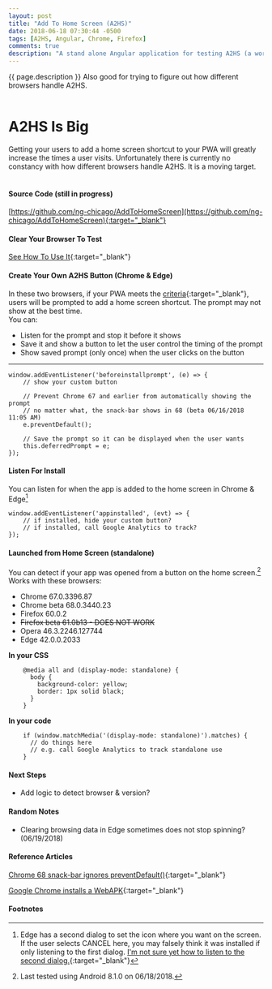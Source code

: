 ```yaml
---
layout: post
title: "Add To Home Screen (A2HS)"
date: 2018-06-18 07:30:44 -0500
tags: [A2HS, Angular, Chrome, Firefox]
comments: true
description: "A stand alone Angular application for testing A2HS (a work in progress)."
---  
```

{{ page.description }} Also good for trying to figure out how different browsers handle A2HS.  
<br/>  

# A2HS Is Big #
Getting your users to add a home screen shortcut to your PWA will greatly increase the times a user visits.
Unfortunately there is currently no constancy with how different browsers handle A2HS. It is a moving target.  
<br>
#### Source Code (still in progress)  ####
[https://github.com/ng-chicago/AddToHomeScreen](https://github.com/ng-chicago/AddToHomeScreen){:target="_blank"}


#### Clear Your Browser To Test  #### 
[See How To Use It](https://github.com/ng-chicago/AddToHomeScreen/blob/master/README.md){:target="_blank"}




#### Create Your Own A2HS Button (Chrome & Edge)  #### 
In these two browsers, if your PWA meets the [criteria](https://developers.google.com/web/fundamentals/app-install-banners/#criteria){:target="_blank"}, users will be prompted to add a home screen shortcut. The prompt may not show at the best time.  
You can:  
 * Listen for the prompt and stop it before it shows  
 * Save it and show a button to let the user control the timing of the prompt  
 * Show saved prompt (only once) when the user clicks on the button  

---
    window.addEventListener('beforeinstallprompt', (e) => {    
        // show your custom button
        
        // Prevent Chrome 67 and earlier from automatically showing the prompt
        // no matter what, the snack-bar shows in 68 (beta 06/16/2018 11:05 AM)
        e.preventDefault();
        
        // Save the prompt so it can be displayed when the user wants
        this.deferredPrompt = e;    
    }); 
 

#### Listen For Install  #### 
You can listen for when the app is added to the home screen in Chrome & Edge[^1] 

    window.addEventListener('appinstalled', (evt) => {
        // if installed, hide your custom button?
        // if installed, call Google Analytics to track?
    });
  
#### Launched from Home Screen (standalone)  #### 
You can detect if your app was opened from a button on the home screen.[^2]   
Works with these browsers:
 * Chrome 67.0.3396.87
 * Chrome beta 68.0.3440.23
 * Firefox 60.0.2
 * <s>Firefox beta 61.0b13 - DOES NOT WORK</s>
 * Opera 46.3.2246.127744
 * Edge 42.0.0.2033
    
<strong>In your CSS</strong>  

        @media all and (display-mode: standalone) {
          body {
            background-color: yellow;
            border: 1px solid black;
          }
        }

<strong>In your code</strong>  

        if (window.matchMedia('(display-mode: standalone)').matches) {
          // do things here
          // e.g. call Google Analytics to track standalone use 
        }


#### Next Steps  #### 
 * Add logic to detect browser & version?

#### Random Notes  ####
 * Clearing browsing data in Edge sometimes does not stop spinning? (06/19/2018)  

#### Reference Articles  ####
[Chrome 68 snack-bar ignores preventDefault()](https://developers.google.com/web/updates/2018/06/a2hs-updates){:target="_blank"}

[Google Chrome installs a WebAPK](https://developers.google.com/web/fundamentals/integration/webapks){:target="_blank"}

#### Footnotes  ####
[^1]: Edge has a second dialog to set the icon where you want on the screen. If the user selects CANCEL here, you may falsely think it was installed if only listening to the first dialog. [I'm not sure yet how to listen to the second dialog.](https://stackoverflow.com/questions/50932302/is-there-a-listener-available-for-the-2nd-add-to-home-screen-dialog-in-edge-an){:target="_blank"}
[^2]: Last tested using Android 8.1.0 on 06/18/2018.
